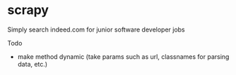 # scrapy
Simply search indeed.com for junior software developer jobs


Todo

- make method dynamic (take params such as url, classnames for parsing data, etc.)
